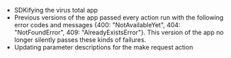 * SDKifying the virus total app
* Previous versions of the app passed every action run with the following error codes and messages {400: "NotAvailableYet", 404: "NotFoundError", 409: "AlreadyExistsError"}. This version of the app no longer silently passes these kinds of failures.
* Updating parameter descriptions for the make request action